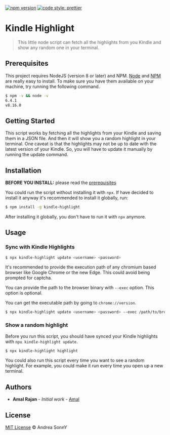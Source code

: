[![npm version](https://badge.fury.io/js/angular2-expandable-list.svg)](https://badge.fury.io/js/angular2-expandable-list)
[![code style: prettier](https://img.shields.io/badge/code_style-prettier-ff69b4.svg?style=flat-square)](https://github.com/prettier/prettier)

# Kindle Highlight

> This little node script can fetch all the highlights from you Kindle and show any random one in your terminal.

## Prerequisites

This project requires NodeJS (version 8 or later) and NPM.
[Node](http://nodejs.org/) and [NPM](https://npmjs.org/) are really easy to install.
To make sure you have them available on your machine,
try running the following command.

```sh
$ npm -v && node -v
6.4.1
v8.16.0
```

## Getting Started

This script works by fetching all the highlights from your Kindle and saving them in a JSON file.
And then it will show you a random highlight in your terminal. One caveat is that the highlights may not be up to date with the latest version of your Kindle. So, you will have to update it manually by running the update command.

## Installation

**BEFORE YOU INSTALL:** please read the [prerequisites](#prerequisites)

You could run the script without installing it with `npx`. If have decided to install it anyway it's recommended to install it globally, run:

```sh
$ npm install -g kindle-highlight
```

After installing it globally, you don't have to run it with `npx` anymore.

## Usage

### Sync with Kindle Highlights

```sh
$ npx kindle-highlight update <username> <password>
```

It's recommended to provide the execution path of any chromium based browser like Google Chrome or the new Edge. This could avoid being prompted for captcha.

You can provide the path to the browser binary with `--exec` option. This option is optional.

You can get the executable path by going to `chrome://version`.

```sh
$ npx kindle-highlight update <username> <password> --exec /path/to/browser/executable
```

### Show a random highlight

Before you run this script, you should have synced your Kindle highlights with `npx kindle-highlight update`.


```sh
$ npx kindle-highlight highlight
```

You could also run this script every time you want to see a random highlight. For example, you could make it run every time you open up a new terminal.

## Authors

- **Amal Rajan** - _Initial work_ - [Amal](https://github.com/amalrajan30)


## License

[MIT License](https://andreasonny.mit-license.org/2019) © Andrea SonnY

